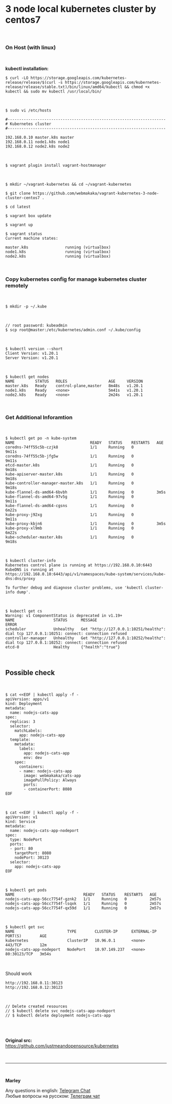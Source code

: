 # 3 node local kubernetes cluster by centos7


<br/>

### On Host (with linux)

<br/>

**kubectl installation:**

```
$ curl -LO https://storage.googleapis.com/kubernetes-release/release/$(curl -s https://storage.googleapis.com/kubernetes-release/release/stable.txt)/bin/linux/amd64/kubectl && chmod +x kubectl && sudo mv kubectl /usr/local/bin/
```

<br/>

    $ sudo vi /etc/hosts

```
#---------------------------------------------------------------------
# Kubernetes cluster
#---------------------------------------------------------------------

192.168.0.10 master.k8s master
192.168.0.11 node1.k8s node1
192.168.0.12 node2.k8s node2
```

<br/>

    $ vagrant plugin install vagrant-hostmanager

<br/>

    $ mkdir ~/vagrant-kubernetes && cd ~/vagrant-kubernetes

    $ git clone https://github.com/webmakaka/vagrant-kubernetes-3-node-cluster-centos7 .

    $ cd latest

    $ vagrant box update

    $ vagrant up

    $ vagrant status
    Current machine states:

    master.k8s                running (virtualbox)
    node1.k8s                 running (virtualbox)
    node2.k8s                 running (virtualbox)


<br/>

### Copy kubernetes config for manage kubernetes cluster remotely

<br/>

    $ mkdir -p ~/.kube

<!--

<br/>

    $ export KUBECONFIG=/etc/kubernetes/admin.conf

-->

<br/>

    // root password: kubeadmin
    $ scp root@master:/etc/kubernetes/admin.conf ~/.kube/config

<br/>

    $ kubectl version --short
    Client Version: v1.20.1
    Server Version: v1.20.1

<br/>

    $ kubectl get nodes
    NAME         STATUS   ROLES                  AGE     VERSION
    master.k8s   Ready    control-plane,master   8m48s   v1.20.1
    node1.k8s    Ready    <none>                 5m41s   v1.20.1
    node2.k8s    Ready    <none>                 2m24s   v1.20.1

<br/>

### Get Additional Inforamtion

<br/>

    $ kubectl get po -n kube-system
    NAME                                 READY   STATUS    RESTARTS   AGE
    coredns-74ff55c5b-czjk8              1/1     Running   0          9m11s
    coredns-74ff55c5b-jfg5w              1/1     Running   0          9m11s
    etcd-master.k8s                      1/1     Running   0          9m18s
    kube-apiserver-master.k8s            1/1     Running   0          9m18s
    kube-controller-manager-master.k8s   1/1     Running   0          9m18s
    kube-flannel-ds-amd64-6bvbh          1/1     Running   0          3m5s
    kube-flannel-ds-amd64-97v5g          1/1     Running   0          9m11s
    kube-flannel-ds-amd64-cgsns          1/1     Running   0          6m22s
    kube-proxy-j92xg                     1/1     Running   0          9m11s
    kube-proxy-kbjn6                     1/1     Running   0          3m5s
    kube-proxy-xl9mb                     1/1     Running   0          6m22s
    kube-scheduler-master.k8s            1/1     Running   0          9m18s


<br/>

    $ kubectl cluster-info
    Kubernetes control plane is running at https://192.168.0.10:6443
    KubeDNS is running at https://192.168.0.10:6443/api/v1/namespaces/kube-system/services/kube-dns:dns/proxy

    To further debug and diagnose cluster problems, use 'kubectl cluster-info dump'.


<br/>


    $ kubectl get cs
    Warning: v1 ComponentStatus is deprecated in v1.19+
    NAME                 STATUS      MESSAGE                                                                                       ERROR
    scheduler            Unhealthy   Get "http://127.0.0.1:10251/healthz": dial tcp 127.0.0.1:10251: connect: connection refused   
    controller-manager   Unhealthy   Get "http://127.0.0.1:10252/healthz": dial tcp 127.0.0.1:10252: connect: connection refused   
    etcd-0               Healthy     {"health":"true"}                                                                             


<br/>

## Possible check



<br/>

```
$ cat <<EOF | kubectl apply -f -
apiVersion: apps/v1
kind: Deployment
metadata:
  name: nodejs-cats-app
spec:
  replicas: 3
  selector:
    matchLabels:
      app: nodejs-cats-app
  template:
    metadata:
      labels:
        app: nodejs-cats-app
        env: dev
    spec:
      containers:
      - name: nodejs-cats-app
        image: webmakaka/cats-app
        imagePullPolicy: Always
        ports:
        - containerPort: 8080
EOF
```

<br/>

```
$ cat <<EOF | kubectl apply -f -
apiVersion: v1
kind: Service
metadata:
  name: nodejs-cats-app-nodeport
spec:
  type: NodePort
  ports:
  - port: 80
    targetPort: 8080
    nodePort: 30123
  selector:
    app: nodejs-cats-app
EOF
```

<br/>

```
$ kubectl get pods
NAME                              READY   STATUS    RESTARTS   AGE
nodejs-cats-app-56cc7754f-gznk2   1/1     Running   0          2m57s
nodejs-cats-app-56cc7754f-lsqxk   1/1     Running   0          2m57s
nodejs-cats-app-56cc7754f-qx59d   1/1     Running   0          2m57s
```



<br/>

```
$ kubectl get svc
NAME                       TYPE        CLUSTER-IP      EXTERNAL-IP   PORT(S)        AGE
kubernetes                 ClusterIP   10.96.0.1       <none>        443/TCP        12m
nodejs-cats-app-nodeport   NodePort    10.97.149.237   <none>        80:30123/TCP   3m54s

```

<br/>

Should work

````
http://192.168.0.11:30123
http://192.168.0.12:30123
````

<br/>

    // Delete created resources
    // $ kubectl delete svc nodejs-cats-app-nodeport
    // $ kubectl delete deployment nodejs-cats-app


<br/>
<br/>

**Original src:**  
https://github.com/justmeandopensource/kubernetes

<br/>

---

<br/>

**Marley**

Any questions in english: <a href="https://jsdev.org/chat/">Telegram Chat</a>  
Любые вопросы на русском: <a href="https://jsdev.ru/chat/">Телеграм чат</a>

